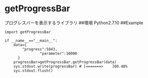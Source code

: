 # getProgressBar
プログレスバーを表示するライブラリ
##環境
Python2.7.10
##Example

```Python2
import getProgressBar

if __name__=="__main__":
    data={
        "progress":5843,
				"parameter":10000
	  }
	progressBar=getProgressBar.getProgressBar(data)
	sys.stdout.write(progressBar) # [=======>    ]60.48%
	sys.stdout.flush()
```
